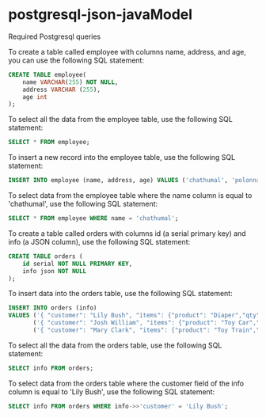 # postgresql-json-javaModel

Required Postgresql queries

To create a table called employee with columns name, address, and age, you can use the following SQL statement:
```sql
CREATE TABLE employee(
    name VARCHAR(255) NOT NULL,
    address VARCHAR (255),
    age int
);
```

To select all the data from the employee table, use the following SQL statement:
```sql
SELECT * FROM employee;
```

To insert a new record into the employee table, use the following SQL statement:
```sql
INSERT INTO employee (name, address, age) VALUES ('chathumal', 'polonnaruwa', 26);
```

To select data from the employee table where the name column is equal to 'chathumal', use the following SQL statement:
```sql
SELECT * FROM employee WHERE name = 'chathumal';
```

To create a table called orders with columns id (a serial primary key) and info (a JSON column), use the following SQL statement:
```sql
CREATE TABLE orders (
    id serial NOT NULL PRIMARY KEY,
    info json NOT NULL
);
```

To insert data into the orders table, use the following SQL statement:
```sql
INSERT INTO orders (info)
VALUES ('{ "customer": "Lily Bush", "items": {"product": "Diaper","qty": 24}}'),
       ('{ "customer": "Josh William", "items": {"product": "Toy Car","qty": 1}}'),
       ('{ "customer": "Mary Clark", "items": {"product": "Toy Train","qty": 2}}');
```

To select all the data from the orders table, use the following SQL statement:
```sql
SELECT info FROM orders;
```

To select data from the orders table where the customer field of the info column is equal to 'Lily Bush', use the following SQL statement:
```sql
SELECT info FROM orders WHERE info->>'customer' = 'Lily Bush';
```
